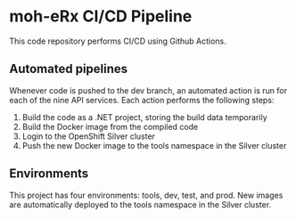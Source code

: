 # moh-eRx CI/CD Pipeline

This code repository performs CI/CD using Github Actions.

## Automated pipelines

Whenever code is pushed to the dev branch, an automated action is run for each of the nine API services. Each action performs the following steps:

1. Build the code as a .NET project, storing the build data temporarily
2. Build the Docker image from the compiled code
3. Login to the OpenShift Silver cluster
4. Push the new Docker image to the tools namespace in the Silver cluster

## Environments

This project has four environments: tools, dev, test, and prod. New images are automatically deployed to the tools namespace in the Silver cluster.
